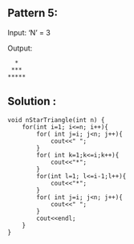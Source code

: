 ## Pattern 5:

Input: ‘N’ = 3

Output: 

      *
     ***
    *****

## Solution :

    void nStarTriangle(int n) {
        for(int i=1; i<=n; i++){
            for( int j=i; j<n; j++){
                cout<<" ";
            }
            for( int k=1;k<=i;k++){
                cout<<"*";
            }
            for(int l=1; l<=i-1;l++){
                cout<<"*";
            }
            for( int j=i; j<n; j++){
                cout<<" ";
            }
            cout<<endl;
        }
    }

